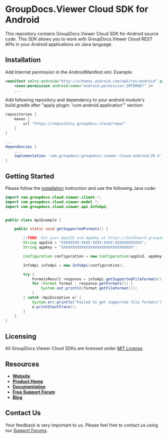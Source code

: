 # GroupDocs.Viewer Cloud SDK for Android

This repository contains GroupDocs.Viewer Cloud SDK for Android source code. This SDK allows you to work with GroupDocs.Viewer Cloud REST APIs in your Android applications on Java language.

## Installation

Add Internet permission in the AndroidManifest.xml. Example:

```xml
<manifest xmlns:android="http://schemas.android.com/apk/res/android" package="<package name>">
    <uses-permission android:name="android.permission.INTERNET" />
    ...
```

Add following repository and dependency to your android module's build.gradle
after "apply plugin: 'com.android.application'" section:

```gradle
repositories {
    maven {
        url "https://repository.groupdocs.cloud/repo/"
    }
}

...
dependencies {
    ...
    implementation 'com.groupdocs:groupdocs-viewer-cloud-android:20.5'
}
```

## Getting Started

Please follow the [installation](#installation) instruction and use the following Java code:

```java
import com.groupdocs.cloud.viewer.client.*;
import com.groupdocs.cloud.viewer.model.*;
import com.groupdocs.cloud.viewer.api.InfoApi;


public class ApiExample {

    public static void getSupportedFormats() {

        //TODO: Get your AppSID and AppKey at https://dashboard.groupdocs.cloud (free registration is required).
        String appSid = "XXXXXXXX-XXXX-XXXX-XXXX-XXXXXXXXXXXX";
        String appKey = "XXXXXXXXXXXXXXXXXXXXXXXXXXXXXXXX";

        Configuration configuration = new Configuration(appSid, appKey);

        InfoApi infoApi = new InfoApi(configuration);

        try {
            FormatsResult response = infoApi.getSupportedFileFormats();
            for (Format format : response.getFormats()) {
                System.out.println(format.getFileFormat());
            }
        } catch (ApiException e) {
            System.err.println("Failed to get supported file formats");
            e.printStackTrace();
        }
    }
}
```

## Licensing

All GroupDocs.Viewer Cloud SDKs are licensed under [MIT License](LICENSE).

## Resources

+ [**Website**](https://www.groupdocs.cloud)
+ [**Product Home**](https://products.groupdocs.cloud/viewer)
+ [**Documentation**](https://docs.groupdocs.cloud/viewer)
+ [**Free Support Forum**](https://forum.groupdocs.cloud/c/viewer)
+ [**Blog**](https://blog.groupdocs.cloud/category/viewer)

## Contact Us

Your feedback is very important to us. Please feel free to contact us using our [Support Forums](https://forum.groupdocs.cloud/c/viewer).
